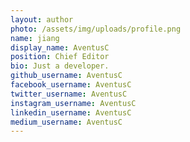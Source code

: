 ```yaml
---
layout: author
photo: /assets/img/uploads/profile.png
name: jiang
display_name: AventusC
position: Chief Editor
bio: Just a developer.
github_username: AventusC
facebook_username: AventusC
twitter_username: AventusC
instagram_username: AventusC
linkedin_username: AventusC
medium_username: AventusC
---
```


